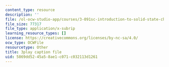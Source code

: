 ```yaml
---
content_type: resource
description: ''
file: /ol-ocw-studio-app/courses/3-091sc-introduction-to-solid-state-chemistry-fall-2010/5869dd5245a58ae1c071c032113d1261_l-8-c7g-LY4.srt
file_size: 77317
file_type: application/x-subrip
learning_resource_types: []
license: https://creativecommons.org/licenses/by-nc-sa/4.0/
ocw_type: OCWFile
resourcetype: Other
title: 3play caption file
uid: 5869dd52-45a5-8ae1-c071-c032113d1261
---
```

